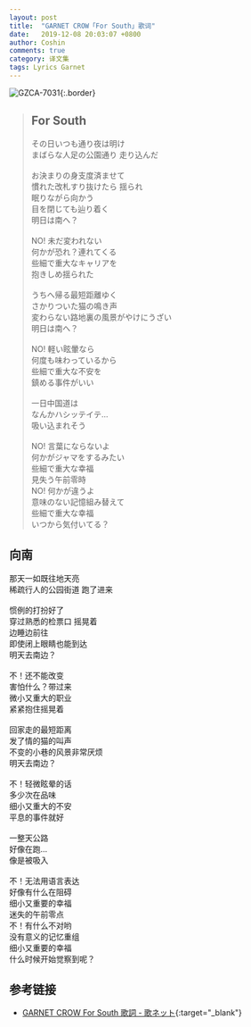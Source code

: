 ```yaml
---
layout: post
title:  "GARNET CROW「For South」歌词"
date:   2019-12-08 20:03:07 +0800
author: Coshin
comments: true
category: 译文集
tags: Lyrics Garnet
---
```

![GZCA-7031](https://ganekuro.github.io/images/discography/single/GZCA-7031.jpg){:.border}

<blockquote class="original">
  <h2>For South</h2>
  <p>
    その日いつも通り夜は明け<br>
    まばらな人足の公園通り 走り込んだ<br>
    <br>
    お決まりの身支度済ませて<br>
    慣れた改札すり抜けたら 揺られ<br>
    眠りながら向かう<br>
    目を閉じても辿り着く<br>
    明日は南へ？<br>
    <br>
    NO! 未だ変われない<br>
    何かが恐れ？連れてくる<br>
    些細で重大なキャリアを<br>
    抱きしめ揺られた<br>
    <br>
    うちへ帰る最短距離ゆく<br>
    さかりついた猫の鳴き声<br>
    変わらない路地裏の風景がやけにうざい<br>
    明日は南へ？<br>
    <br>
    NO! 軽い眩暈なら<br>
    何度も味わっているから<br>
    些細で重大な不安を<br>
    鎮める事件がいい<br>
    <br>
    一日中国道は<br>
    なんかハシッテイテ…<br>
    吸い込まれそう<br>
    <br>
    NO! 言葉にならないよ<br>
    何かがジャマをするみたい<br>
    些細で重大な幸福<br>
    見失う午前零時<br>
    NO! 何かが違うよ<br>
    意味のない記憶組み替えて<br>
    些細で重大な幸福<br>
    いつから気付いてる？
  </p>
</blockquote>

<div class="translation">
  <h2>向南</h2>
  <p>
    那天一如既往地天亮<br>
    稀疏行人的公园街道 跑了进来<br>
    <br>
    惯例的打扮好了<br>
    穿过熟悉的检票口 摇晃着<br>
    边睡边前往<br>
    即使闭上眼睛也能到达<br>
    明天去南边？<br>
    <br>
    不！还不能改变<br>
    害怕什么？带过来<br>
    微小又重大的职业<br>
    紧紧抱住摇晃着<br>
    <br>
    回家走的最短距离<br>
    发了情的猫的叫声<br>
    不变的小巷的风景非常厌烦<br>
    明天去南边？<br>
    <br>
    不！轻微眩晕的话<br>
    多少次在品味<br>
    细小又重大的不安<br>
    平息的事件就好<br>
    <br>
    一整天公路<br>
    好像在跑…<br>
    像是被吸入<br>
    <br>
    不！无法用语言表达<br>
    好像有什么在阻碍<br>
    细小又重要的幸福<br>
    迷失的午前零点<br>
    不！有什么不对哟<br>
    没有意义的记忆重组<br>
    细小又重要的幸福<br>
    什么时候开始觉察到呢？
  </p>
</div>

## 参考链接

* [GARNET CROW For South 歌詞 - 歌ネット](https://www.uta-net.com/song/20151/){:target="_blank"}
